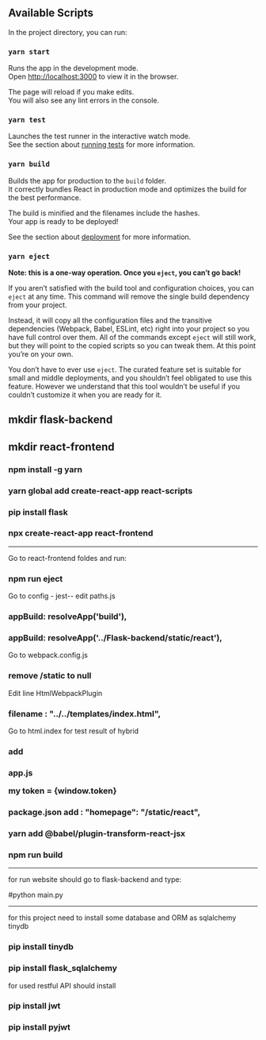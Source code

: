 ## Available Scripts

In the project directory, you can run:

### `yarn start`

Runs the app in the development mode.<br />
Open [http://localhost:3000](http://localhost:3000) to view it in the browser.

The page will reload if you make edits.<br />
You will also see any lint errors in the console.

### `yarn test`

Launches the test runner in the interactive watch mode.<br />
See the section about [running tests](https://facebook.github.io/create-react-app/docs/running-tests) for more information.

### `yarn build`

Builds the app for production to the `build` folder.<br />
It correctly bundles React in production mode and optimizes the build for the best performance.

The build is minified and the filenames include the hashes.<br />
Your app is ready to be deployed!

See the section about [deployment](https://facebook.github.io/create-react-app/docs/deployment) for more information.

### `yarn eject`

**Note: this is a one-way operation. Once you `eject`, you can’t go back!**

If you aren’t satisfied with the build tool and configuration choices, you can `eject` at any time. This command will remove the single build dependency from your project.

Instead, it will copy all the configuration files and the transitive dependencies (Webpack, Babel, ESLint, etc) right into your project so you have full control over them. All of the commands except `eject` will still work, but they will point to the copied scripts so you can tweak them. At this point you’re on your own.

You don’t have to ever use `eject`. The curated feature set is suitable for small and middle deployments, and you shouldn’t feel obligated to use this feature. However we understand that this tool wouldn’t be useful if you couldn’t customize it when you are ready for it.

## mkdir flask-backend
## mkdir react-frontend
### npm install -g yarn
### yarn global add create-react-app react-scripts
### pip install flask
### npx create-react-app react-frontend

---
Go to react-frontend foldes and run:

### npm run eject

Go to config - jest-- edit paths.js

### appBuild: resolveApp('build'), 
### appBuild: resolveApp('../Flask-backend/static/react'),

Go to webpack.config.js

### remove /static to null

Edit line HtmlWebpackPlugin

### filename : "../../templates/index.html",

Go to html.index
for test result of hybrid
  
### add   <script> window.token="{{token}}" </script>
### app.js <p> my token = {window.token} </p>
### package.json add : "homepage": "/static/react",
### yarn add @babel/plugin-transform-react-jsx
### npm run build

---

for run website should go to flask-backend and type:
  
#python main.py

---

for this project need to install some database and ORM as sqlalchemy tinydb 
### pip install tinydb
### pip install flask_sqlalchemy


for used restful API should install 

### pip install jwt
### pip install pyjwt







